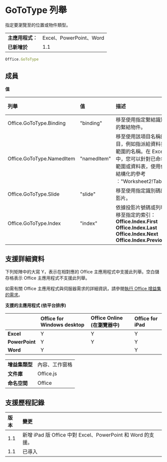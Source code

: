 
# <a name="gototype-enumeration"></a>GoToType 列舉
指定要瀏覽至的位置或物件類型。

|||
|:-----|:-----|
|**主應用程式︰**|Excel、PowerPoint、Word|
|**已新增於**|1.1|

```js
Office.GoToType
```


## <a name="members"></a>成員


**值**


|**列舉**|**值**|**描述**|**支援的用戶端**|
|:-----|:-----|:-----|:-----|
|Office.GoToType.Binding|"binding"|移至使用指定繫結識別碼的繫結物件。|Excel</br>Word|
|Office.GoToType.NamedItem|"namedItem"|移至使用該項目名稱的項目，例如指派給資料表或範圍的名稱。在 Excel 中，您可以針對已命名的範圍或資料表，使用任何結構化的參考︰"Worksheet2!Table1"|Excel|
|Office.GoToType.Slide|"slide"|移至使用指定識別碼的投影片。|PowerPoint|
|Office.GoToType.Index|"index"|依據投影片號碼或列舉，移至指定的索引：</br>**Office.Index.First**</br>**Office.Index.Last**</br>**Office.Index.Next**</br>**Office.Index.Previous**|PowerPoint|

## <a name="support-details"></a>支援詳細資料


下列矩陣中的大寫 Y，表示在相對應的 Office 主應用程式中支援此列舉。空白儲存格表示 Office 主應用程式不支援此列舉。


如需有關 Office 主應用程式與伺服器需求的詳細資訊，請參閱[執行 Office 增益集的需求](../../docs/overview/requirements-for-running-office-add-ins.md)。


**支援的主應用程式 (依平台排序)**


||**Office for Windows desktop**|**Office Online (在瀏覽器中)**|**Office for iPad**|
|:-----|:-----|:-----|:-----|
|**Excel**|Y|Y|Y|
|**PowerPoint**|Y|Y|Y|
|**Word**|Y||Y|

|||
|:-----|:-----|
|**增益集類型**|內容、工作窗格|
|**文件庫**|Office.js|
|**命名空間**|Office|

## <a name="support-history"></a>支援歷程記錄




|**版本**|**變更**|
|:-----|:-----|
|1.1|新增 iPad 版 Office 中對 Excel、PowerPoint 和 Word 的支援。|
|1.1|已導入|

